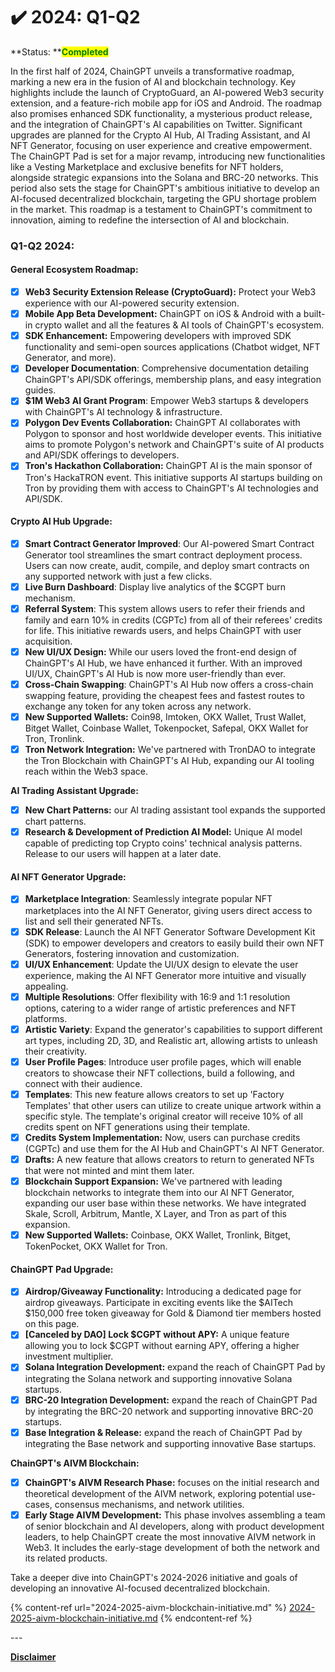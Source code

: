 # ✔️ 2024: Q1-Q2

**Status: **<mark style="color:green;">**Completed**</mark>

In the first half of 2024, ChainGPT unveils a transformative roadmap, marking a new era in the fusion of AI and blockchain technology. Key highlights include the launch of CryptoGuard, an AI-powered Web3 security extension, and a feature-rich mobile app for iOS and Android. The roadmap also promises enhanced SDK functionality, a mysterious product release, and the integration of ChainGPT's AI capabilities on Twitter. Significant upgrades are planned for the Crypto AI Hub, AI Trading Assistant, and AI NFT Generator, focusing on user experience and creative empowerment. The ChainGPT Pad is set for a major revamp, introducing new functionalities like a Vesting Marketplace and exclusive benefits for NFT holders, alongside strategic expansions into the Solana and BRC-20 networks. This period also sets the stage for ChainGPT's ambitious initiative to develop an AI-focused decentralized blockchain, targeting the GPU shortage problem in the market. This roadmap is a testament to ChainGPT's commitment to innovation, aiming to redefine the intersection of AI and blockchain.

### **Q1-Q2 2024:**

#### **General Ecosystem Roadmap:**

* [x] **Web3 Security Extension Release (CryptoGuard):** Protect your Web3 experience with our AI-powered security extension.&#x20;
* [x] **Mobile App Beta Development:** ChainGPT on iOS & Android with a built-in crypto wallet and all the features & AI tools of ChainGPT's ecosystem.&#x20;
* [x] **SDK Enhancement:** Empowering developers with improved SDK functionality and semi-open sources applications (Chatbot widget, NFT Generator, and more).
* [x] **Developer Documentation**: Comprehensive documentation detailing ChainGPT's API/SDK offerings, membership plans, and easy integration guides.
* [x] **$1M Web3 AI Grant Program**: Empower Web3 startups & developers with ChainGPT's AI technology & infrastructure.&#x20;
* [x] **Polygon Dev Events Collaboration:** ChainGPT AI collaborates with Polygon to sponsor and host worldwide developer events. This initiative aims to promote Polygon's network and ChainGPT's suite of AI products and API/SDK offerings to developers.&#x20;
* [x] **Tron's Hackathon Collaboration:** ChainGPT AI is the main sponsor of Tron's HackaTRON event. This initiative supports AI startups building on Tron by providing them with access to ChainGPT's AI technologies and API/SDK.

#### **Crypto AI Hub Upgrade:**

* [x] **Smart Contract Generator Improved**: Our AI-powered Smart Contract Generator tool streamlines the smart contract deployment process. Users can now create, audit, compile, and deploy smart contracts on any supported network with just a few clicks.
* [x] **Live Burn Dashboard**: Display live analytics of the $CGPT burn mechanism.
* [x] **Referral System**: This system allows users to refer their friends and family and earn 10% in credits (CGPTc) from all of their referees' credits for life. This initiative rewards users, and helps ChainGPT with user acquisition.&#x20;
* [x] **New UI/UX Design:** While our users loved the front-end design of ChainGPT's AI Hub, we have enhanced it further. With an improved UI/UX, ChainGPT's AI Hub is now more user-friendly than ever.
* [x] **Cross-Chain Swapping**: ChainGPT's AI Hub now offers a cross-chain swapping feature, providing the cheapest fees and fastest routes to exchange any token for any token across any network.
* [x] **New Supported Wallets:** Coin98, Imtoken, OKX Wallet, Trust Wallet, Bitget Wallet, Coinbase Wallet, Tokenpocket, Safepal, OKX Wallet for Tron, Tronlink.
* [x] **Tron Network Integration:** We've partnered with TronDAO to integrate the Tron Blockchain with ChainGPT's AI Hub, expanding our AI tooling reach within the Web3 space.

**AI Trading Assistant Upgrade:**

* [x] **New Chart Patterns:** our AI trading assistant tool expands the supported chart patterns.
* [x] **Research & Development of Prediction AI Model:** Unique AI model capable of predicting top Crypto coins' technical analysis patterns. Release to our users will happen at a later date. &#x20;

#### **AI NFT Generator Upgrade:**&#x20;

* [x] **Marketplace Integration**: Seamlessly integrate popular NFT marketplaces into the AI NFT Generator, giving users direct access to list and sell their generated NFTs.
* [x] **SDK Release**: Launch the AI NFT Generator Software Development Kit (SDK) to empower developers and creators to easily build their own NFT Generators, fostering innovation and customization.
* [x] **UI/UX Enhancement**: Update the UI/UX design to elevate the user experience, making the AI NFT Generator more intuitive and visually appealing.
* [x] **Multiple Resolutions**: Offer flexibility with 16:9 and 1:1 resolution options, catering to a wider range of artistic preferences and NFT platforms.
* [x] **Artistic Variety**: Expand the generator's capabilities to support different art types, including 2D, 3D, and Realistic art, allowing artists to unleash their creativity.
* [x] **User Profile Pages**: Introduce user profile pages, which will enable creators to showcase their NFT collections, build a following, and connect with their audience.
* [x] **Templates**: This new feature allows creators to set up 'Factory Templates' that other users can utilize to create unique artwork within a specific style. The template's original creator will receive 10% of all credits spent on NFT generations using their template.
* [x] **Credits System Implementation:** Now, users can purchase credits (CGPTc) and use them for the AI Hub and ChainGPT's AI NFT Generator. &#x20;
* [x] **Drafts:** A new feature that allows creators to return to generated NFTs that were not minted and mint them later.&#x20;
* [x] **Blockchain Support Expansion:** We've partnered with leading blockchain networks to integrate them into our AI NFT Generator, expanding our user base within these networks. We have integrated Skale, Scroll, Arbitrum, Mantle, X Layer, and Tron as part of this expansion.
* [x] **New Supported Wallets:** Coinbase, OKX Wallet, Tronlink, Bitget, TokenPocket, OKX Wallet for Tron.

#### **ChainGPT Pad Upgrade:**&#x20;

* [x] **Airdrop/Giveaway Functionality:** Introducing a dedicated page for airdrop giveaways. Participate in exciting events like the $AITech $150,000 free token giveaway for Gold & Diamond tier members hosted on this page.
* [x] **\[Canceled by DAO] Lock $CGPT without APY:** A unique feature allowing you to lock $CGPT without earning APY, offering a higher investment multiplier.
* [x] **Solana Integration Development:** expand the reach of ChainGPT Pad by integrating the Solana network and supporting innovative Solana startups.
* [x] **BRC-20 Integration Development:** expand the reach of ChainGPT Pad by integrating the BRC-20 network and supporting innovative BRC-20 startups.
* [x] **Base Integration & Release:** expand the reach of ChainGPT Pad by integrating the Base network and supporting innovative Base startups.

**ChainGPT's AIVM Blockchain:**

* [x] **ChainGPT's AIVM Research Phase:** focuses on the initial research and theoretical development of the AIVM network, exploring potential use-cases, consensus mechanisms, and network utilities.
* [x] **Early Stage AIVM Development:** This phase involves assembling a team of senior blockchain and AI developers, along with product development leaders, to help ChainGPT create the most innovative AIVM network in Web3. It includes the early-stage development of both the network and its related products.

Take a deeper dive into ChainGPT's 2024-2026 initiative and goals of developing an innovative AI-focused decentralized blockchain.&#x20;

{% content-ref url="2024-2025-aivm-blockchain-initiative.md" %}
[2024-2025-aivm-blockchain-initiative.md](2024-2025-aivm-blockchain-initiative.md)
{% endcontent-ref %}

\---

[**Disclaimer**](../../misc/legal-docs/disclaimer.md)
